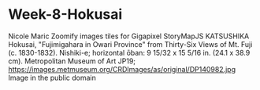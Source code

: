 # Week-8-Hokusai
Nicole Maric Zoomify images tiles for Gigapixel StoryMapJS KATSUSHIKA Hokusai, "Fujimigahara in Owari Province" from Thirty-Six Views of Mt. Fuji (c. 1830-1832). Nishiki-e; horizontal ōban: 9 15/32 x 15 5/16 in. (24.1 x 38.9 cm). Metropolitan Museum of Art JP19; https://images.metmuseum.org/CRDImages/as/original/DP140982.jpg Image in the public domain
